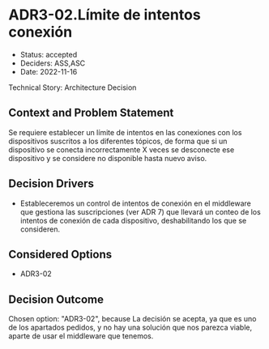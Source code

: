 # ADR3-02.Límite de intentos conexión

* Status: accepted
* Deciders: ASS,ASC
* Date: 2022-11-16

Technical Story: Architecture Decision

## Context and Problem Statement

Se requiere establecer un límite de intentos en las conexiones con los dispositivos suscritos a los diferentes tópicos, de forma que si un dispositivo se conecta incorrectamente X veces se desconecte ese dispositivo y se considere no disponible hasta nuevo aviso.

## Decision Drivers

* Estableceremos un control de intentos de conexión en el middleware que gestiona las suscripciones (ver ADR 7) que llevará un conteo de los intentos de conexión de cada dispositivo, deshabilitando los que se consideren.

## Considered Options

* ADR3-02

## Decision Outcome

Chosen option: "ADR3-02", because La decisión se acepta, ya que es uno de los apartados pedidos, y no hay una solución que nos parezca viable, aparte de usar el middleware que tenemos.
